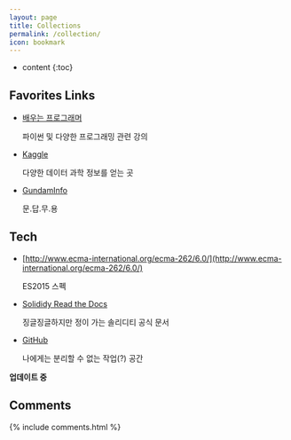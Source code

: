 ```yaml
---
layout: page
title: Collections
permalink: /collection/
icon: bookmark
---
```


* content
{:toc}

## Favorites Links

* [배우는 프로그래머](https://www.youtube.com/channel/UCoIC6Nj833OCz3J3bZrJGyg/)

    파이썬 및 다양한 프로그래밍 관련 강의

* [Kaggle](http://www.kaggle.com/)

    다양한 데이터 과학 정보를 얻는 곳

* [GundamInfo](https://www.youtube.com/user/GundamInfo)

    문.답.무.용

## Tech

* [http://www.ecma-international.org/ecma-262/6.0/](http://www.ecma-international.org/ecma-262/6.0/)

    ES2015 스펙

* [Solididy Read the Docs](https://solidity.readthedocs.io/en/latest/)

    징글징글하지만 정이 가는 솔리디티 공식 문서

* [GitHub](http://github.com/)

    나에게는 분리할 수 없는 작업(?) 공간

**업데이트 중**

## Comments

{% include comments.html %}
